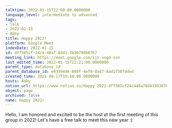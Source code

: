 ```yaml
---
talktime: 2022-01-15T22:00:00.0000000
language_level: intermediate to advanced
tags:
- Talk
- 2022-01-15
- Abby
title: Happy 2022!
platform: Google Meet
indexDate: 2022-01-15
id: dff585cf-24c4-48a7-8d41-3b30708b0767
meeting_link: https://meet.google.com/ijn-vugd-osn
last_edited_time: 2022-01-15T22:21:00.0000000
parent_type: database_id
parent_database_id: e9339446-880f-4ef0-8ad7-8ad1f507dded
created_time: 2021-08-17T19:10:00.0000000
hosts: Abby
notion_url: https://www.notion.so/Happy-2022-dff585cf24c448a78d413b30708b0767
object: page
archived: false
name: Happy 2022!
---
```


Hello, I am honored and excited to be the host at the first meeting of this group in 2022! Let's have a free talk to meet this new year :)





